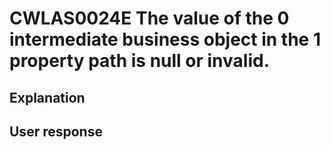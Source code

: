 # CWLAS0024E The value of the 0 intermediate business object in the 1 property path is null or invalid.

## Explanation

## User response
